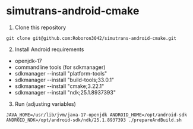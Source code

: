 # simutrans-android-cmake

1. Clone this repository

``git clone git@github.com:Roboron3042/simutrans-android-cmake.git``

2. Install Android requirements

- openjdk-17
- commandline tools (for sdkmanager)
- sdkmanager --install "platform-tools"
- sdkmanager --install "build-tools;33.0.1"
- sdkmanager --install "cmake;3.22.1"
- sdkmanager --install "ndk;25.1.8937393"


3. Run (adjusting variables)

``JAVA_HOME=/usr/lib/jvm/java-17-openjdk ANDROID_HOME=/opt/android-sdk ANDROID_NDK=/opt/android-sdk/ndk/25.1.8937393 ./prepareAndBuild.sh``
